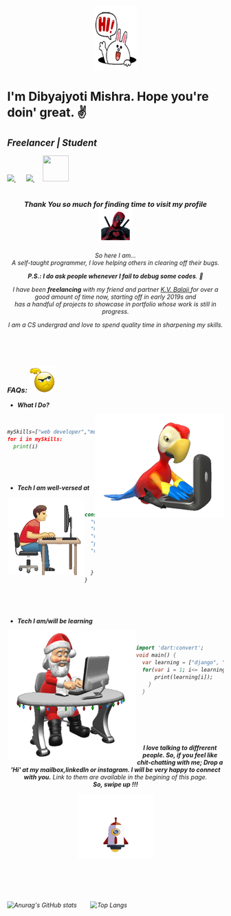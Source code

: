 ### <div align= "center"><img src="https://github.com/DibyajyotiMishra/DibyajyotiMishra/blob/main/4AIB.gif" width="100" height="150"></div> <h1>I'm Dibyajyoti Mishra. Hope you're doin' great. ✌</h1> 
<h2> <i><b>Freelancer</b> | <i><b>Student</b></i> </h2>

<a href="https://www.instagram.com/_p.r.i.n.c.e.m.i.s.h.r.a_/"><img src="https://upload.wikimedia.org/wikipedia/commons/thumb/e/e7/Instagram_logo_2016.svg/1200px-Instagram_logo_2016.svg.png" width="50"> <a> &nbsp;&nbsp;&nbsp;&nbsp;&nbsp;
<a href="https://www.linkedin.com/in/dibyajyoti-mishra-a795b71a3/"><img src="https://upload.wikimedia.org/wikipedia/commons/thumb/c/c9/Linkedin.svg/1200px-Linkedin.svg.png" width="50"> <a> &nbsp;&nbsp;&nbsp;&nbsp;
<a href="mailto:dibyajyotimishra14@gmail.com"><img src="https://economictimes.indiatimes.com/photo/68666283.cms" width="60" height="60"> <a>
 <br/>
 <br/>

<h3 align ="center">Thank You so much for finding time to visit my profile <img src="https://github.com/DibyajyotiMishra/DibyajyotiMishra/blob/main/14Vb.gif" width="80"></h3>
<div align= "center"> 
<i>So here I am... <br/> A self-taught programmer, I love helping others in clearing off their bugs.
<br/>
  
**P.S.: I do ask people whenever I fail to debug some codes**. 😬

I have been <strong>freelancing</strong> with my friend and partner <a href="https://github.com/Balaji-Kotni"> K.V. Balaji </a> for over a good amount of time now, starting off in early 2019s and <br/>
has a handful of projects to showcase in portfolio whose work is still in progress.

I am a CS undergrad and love to spend quality time in sharpening my skills.

</i></div>
<br/>
<br/>
<br/>
<h3><b>FAQs:</b> <img src="https://github.com/DibyajyotiMishra/DibyajyotiMishra/blob/main/3MG4.gif" width="60"> </h3>

- **What I Do?**
<img align="right" src="https://github.com/DibyajyotiMishra/DibyajyotiMishra/blob/main/299r.gif" width="300">
<br/>

```python
mySkills=["web developer","mobile application developer,"UI/UX designer"]
for i in mySkills:
  print(i) 
 ```
 
<br/>
<br/>
<br/>

- **Tech I am well-versed at**
<img align="left" src="https://github.com/DibyajyotiMishra/DibyajyotiMishra/blob/main/UgSQ.gif">
<br/> 

```javascript
const tech = {
  "web frameworks": ["react js", "node js", "express js", "bootstrap", "gatsby js"],
  "mobile frameworks": "flutter","react-native", "android",
  "design tools": ["adobe xd", "adobe illustrator"],
  "programming languages": ["python", "javascript", "java", "typescript", "dart"],
  "databases": {
      "sql":["MySQL", "PostgreSQL", "SQLite"],
      "no-sql":["MongoDB","Firestore"]
  }
}
```
<br/>
<br/>
<br/>

- **Tech I am/will be learning**
<img align="left" src="https://github.com/DibyajyotiMishra/DibyajyotiMishra/blob/main/2qf3.gif" width="300">
 <br/>
 
```dart
import 'dart:convert';
void main() {
  var learning = ["django", "scss", "svelte", "fastify", "CI","Next JS" ];
  for(var i = 1; i<= learning.length; i++){
      print(learning[i]);
    }
  }
```

<br/>
<br/>
<br/>
<br/>
<br/>
<div align= "center">
 
**I love talking to diffrerent people. So, if you feel like chit-chatting with me; Drop a 'Hi' at my mailbox,linkedIn or instagram. I will be very happy to connect with you.**
Link to them are available in the begining of this page. 
<br/> 
**So, swipe up !!!**

<img align= "center" src="https://github.com/DibyajyotiMishra/DibyajyotiMishra/blob/main/6fr.gif" height="150" width="175">
</div>

<br/>
<br/>
<br/>
<br/>
<br/>

![Anurag's GitHub stats](https://github-readme-stats.vercel.app/api?username=DibyajyotiMishra&count_private=true&show_icons=true&theme=tokyonight&hide_border=true)
&nbsp;&nbsp;&nbsp;&nbsp;&nbsp;&nbsp;
![Top Langs](https://github-readme-stats.vercel.app/api/top-langs/?username=DibyajyotiMishra&langs_count=3&hide_border=true&theme=tokyonight)

